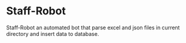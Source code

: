 # Staff-Robot

Staff-Robot an automated bot that parse excel and json files in current directory and insert data to database.

